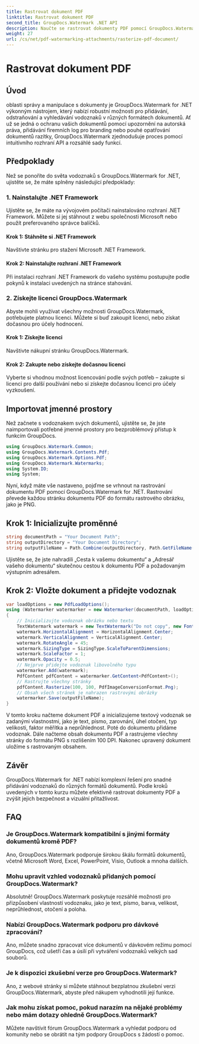 ```yaml
---
title: Rastrovat dokument PDF
linktitle: Rastrovat dokument PDF
second_title: GroupDocs.Watermark .NET API
description: Naučte se rastrovat dokumenty PDF pomocí GroupDocs.Watermark for .NET. Vylepšete zabezpečení dokumentů a vizuální přitažlivost bez námahy.
weight: 27
url: /cs/net/pdf-watermarking-attachments/rasterize-pdf-document/
---
```


# Rastrovat dokument PDF

## Úvod
oblasti správy a manipulace s dokumenty je GroupDocs.Watermark for .NET výkonným nástrojem, který nabízí robustní možnosti pro přidávání, odstraňování a vyhledávání vodoznaků v různých formátech dokumentů. Ať už se jedná o ochranu vašich dokumentů pomocí upozornění na autorská práva, přidávání firemních log pro branding nebo pouhé opatřování dokumentů razítky, GroupDocs.Watermark zjednodušuje proces pomocí intuitivního rozhraní API a rozsáhlé sady funkcí.
## Předpoklady
Než se ponoříte do světa vodoznaků s GroupDocs.Watermark for .NET, ujistěte se, že máte splněny následující předpoklady:
### 1. Nainstalujte .NET Framework
Ujistěte se, že máte na vývojovém počítači nainstalováno rozhraní .NET Framework. Můžete si jej stáhnout z webu společnosti Microsoft nebo použít preferovaného správce balíčků.
#### Krok 1: Stáhněte si .NET Framework
Navštivte stránku pro stažení Microsoft .NET Framework.
#### Krok 2: Nainstalujte rozhraní .NET Framework
Při instalaci rozhraní .NET Framework do vašeho systému postupujte podle pokynů k instalaci uvedených na stránce stahování.
### 2. Získejte licenci GroupDocs.Watermark
Abyste mohli využívat všechny možnosti GroupDocs.Watermark, potřebujete platnou licenci. Můžete si buď zakoupit licenci, nebo získat dočasnou pro účely hodnocení.
#### Krok 1: Získejte licenci
Navštivte nákupní stránku GroupDocs.Watermark.
#### Krok 2: Zakupte nebo získejte dočasnou licenci
Vyberte si vhodnou možnost licencování podle svých potřeb – zakupte si licenci pro další používání nebo si získejte dočasnou licenci pro účely vyzkoušení.

## Importovat jmenné prostory
Než začnete s vodoznakem svých dokumentů, ujistěte se, že jste naimportovali potřebné jmenné prostory pro bezproblémový přístup k funkcím GroupDocs.
```csharp
using GroupDocs.Watermark.Common;
using GroupDocs.Watermark.Contents.Pdf;
using GroupDocs.Watermark.Options.Pdf;
using GroupDocs.Watermark.Watermarks;
using System.IO;
using System;
```

Nyní, když máte vše nastaveno, pojďme se vrhnout na rastrování dokumentu PDF pomocí GroupDocs.Watermark for .NET. Rastrování převede každou stránku dokumentu PDF do formátu rastrového obrázku, jako je PNG.
## Krok 1: Inicializujte proměnné
```csharp
string documentPath = "Your Document Path";
string outputDirectory = "Your Document Directory";
string outputFileName = Path.Combine(outputDirectory, Path.GetFileName(documentPath));
```
Ujistěte se, že jste nahradili „Cesta k vašemu dokumentu“ a „Adresář vašeho dokumentu“ skutečnou cestou k dokumentu PDF a požadovaným výstupním adresářem.
## Krok 2: Vložte dokument a přidejte vodoznak
```csharp
var loadOptions = new PdfLoadOptions();
using (Watermarker watermarker = new Watermarker(documentPath, loadOptions))
{
    // Inicializujte vodoznak obrázku nebo textu
    TextWatermark watermark = new TextWatermark("Do not copy", new Font("Arial", 8));
    watermark.HorizontalAlignment = HorizontalAlignment.Center;
    watermark.VerticalAlignment = VerticalAlignment.Center;
    watermark.RotateAngle = 45;
    watermark.SizingType = SizingType.ScaleToParentDimensions;
    watermark.ScaleFactor = 1;
    watermark.Opacity = 0.5;
    // Nejprve přidejte vodoznak libovolného typu
    watermarker.Add(watermark);
    PdfContent pdfContent = watermarker.GetContent<PdfContent>();
    // Rastrujte všechny stránky
    pdfContent.Rasterize(100, 100, PdfImageConversionFormat.Png);
    // Obsah všech stránek je nahrazen rastrovými obrázky
    watermarker.Save(outputFileName);
}
```
V tomto kroku načteme dokument PDF a inicializujeme textový vodoznak se zadanými vlastnostmi, jako je text, písmo, zarovnání, úhel otočení, typ velikosti, faktor měřítka a neprůhlednost. Poté do dokumentu přidáme vodoznak. Dále načteme obsah dokumentu PDF a rastrujeme všechny stránky do formátu PNG s rozlišením 100 DPI. Nakonec upravený dokument uložíme s rastrovaným obsahem.

## Závěr
GroupDocs.Watermark for .NET nabízí komplexní řešení pro snadné přidávání vodoznaků do různých formátů dokumentů. Podle kroků uvedených v tomto kurzu můžete efektivně rastrovat dokumenty PDF a zvýšit jejich bezpečnost a vizuální přitažlivost.
## FAQ
### Je GroupDocs.Watermark kompatibilní s jinými formáty dokumentů kromě PDF?
Ano, GroupDocs.Watermark podporuje širokou škálu formátů dokumentů, včetně Microsoft Word, Excel, PowerPoint, Visio, Outlook a mnoha dalších.
### Mohu upravit vzhled vodoznaků přidaných pomocí GroupDocs.Watermark?
Absolutně! GroupDocs.Watermark poskytuje rozsáhlé možnosti pro přizpůsobení vlastností vodoznaku, jako je text, písmo, barva, velikost, neprůhlednost, otočení a poloha.
### Nabízí GroupDocs.Watermark podporu pro dávkové zpracování?
Ano, můžete snadno zpracovat více dokumentů v dávkovém režimu pomocí GroupDocs, což ušetří čas a úsilí při vytváření vodoznaků velkých sad souborů.
### Je k dispozici zkušební verze pro GroupDocs.Watermark?
Ano, z webové stránky si můžete stáhnout bezplatnou zkušební verzi GroupDocs.Watermark, abyste před nákupem vyhodnotili její funkce.
### Jak mohu získat pomoc, pokud narazím na nějaké problémy nebo mám dotazy ohledně GroupDocs.Watermark?
Můžete navštívit fórum GroupDocs.Watermark a vyhledat podporu od komunity nebo se obrátit na tým podpory GroupDocs s žádostí o pomoc.